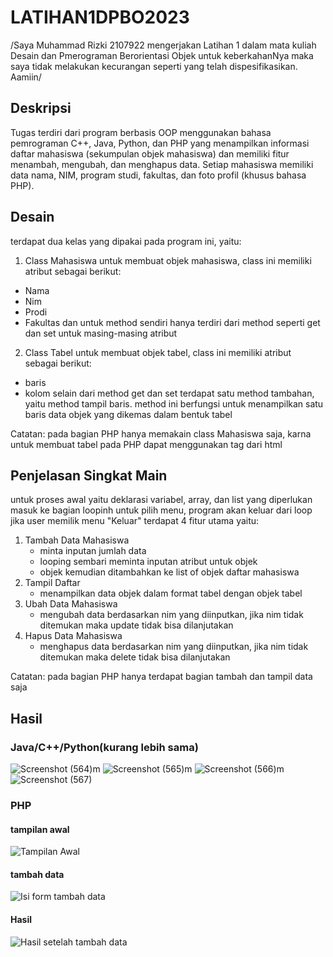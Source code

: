 # LATIHAN1DPBO2023

/Saya Muhammad Rizki 2107922 mengerjakan Latihan 1 dalam mata kuliah Desain dan Pmerograman Berorientasi Objek untuk keberkahanNya maka saya tidak melakukan kecurangan seperti yang telah dispesifikasikan. Aamiin/

## Deskripsi
Tugas terdiri dari program berbasis OOP menggunakan bahasa pemrograman C++, Java, Python, dan PHP yang menampilkan informasi daftar mahasiswa (sekumpulan objek mahasiswa) dan memiliki fitur menambah, mengubah, dan menghapus data. Setiap mahasiswa memiliki data nama, NIM, program studi, fakultas, dan foto profil (khusus bahasa PHP).

## Desain
terdapat dua kelas yang dipakai pada program ini, yaitu:
1. Class Mahasiswa
  untuk membuat objek mahasiswa, class ini memiliki atribut sebagai berikut:
  - Nama
  - Nim
  - Prodi
  - Fakultas
  dan untuk method sendiri hanya terdiri dari method seperti get dan set untuk masing-masing atribut
2. Class Tabel 
  untuk membuat objek tabel, class ini memiliki atribut sebagai berikut:
  - baris
  - kolom
  selain dari method get dan set terdapat satu method tambahan, yaitu method tampil baris. method ini berfungsi untuk menampilkan satu baris data objek yang dikemas dalam bentuk tabel
  
  Catatan: pada bagian PHP hanya memakain class Mahasiswa saja, karna untuk membuat tabel pada PHP dapat menggunakan tag <table> dari html
  
## Penjelasan Singkat Main
untuk proses awal yaitu deklarasi variabel, array, dan list yang diperlukan
masuk ke bagian loopinh untuk pilih menu, program akan keluar dari loop jika user memilik menu "Keluar"
terdapat 4 fitur utama yaitu:
  1. Tambah Data Mahasiswa
     - minta inputan jumlah data 
     - looping sembari meminta inputan atribut untuk objek
     - objek kemudian ditambahkan ke list of objek daftar mahasiswa
  2. Tampil Daftar
     - menampilkan data objek dalam format tabel dengan objek tabel
  3. Ubah Data Mahasiswa
     - mengubah data berdasarkan nim yang diinputkan, jika nim tidak ditemukan maka update tidak bisa dilanjutakan
  4. Hapus Data Mahasiswa
     - menghapus data berdasarkan nim yang diinputkan, jika nim tidak ditemukan maka delete tidak bisa dilanjutakan


  Catatan: pada bagian PHP hanya terdapat bagian tambah dan tampil data saja
  
  ## Hasil
  ### Java/C++/Python(kurang lebih sama)
  ![Screenshot (564)m](https://user-images.githubusercontent.com/100481579/219070773-241d2294-e022-43d9-9528-dcccbf95f781.png)
  ![Screenshot (565)m](https://user-images.githubusercontent.com/100481579/219071203-0e3b99d8-70e0-451b-a62d-1e0e205cd167.png)
  ![Screenshot (566)m](https://user-images.githubusercontent.com/100481579/219071223-3c7e7ddd-5314-46a7-85a3-2a5577b60e86.png)
  ![Screenshot (567)](https://user-images.githubusercontent.com/100481579/219071273-fd5367dc-7bf2-47e8-9c35-240cbdc6a0b8.png)

  ### PHP
  #### tampilan awal
  ![Tampilan Awal](https://user-images.githubusercontent.com/100481579/219073064-6bb25f5d-4e31-4a64-b9d1-92c9fe5ba516.png)
  #### tambah data
  ![Isi form tambah data](https://user-images.githubusercontent.com/100481579/219073262-dc388ae2-351b-42e6-a243-22c7b47f87f8.png)
  #### Hasil
  ![Hasil setelah tambah data](https://user-images.githubusercontent.com/100481579/219073304-12b973d7-6ad2-4697-b274-c85b32f36903.png)

  
  
